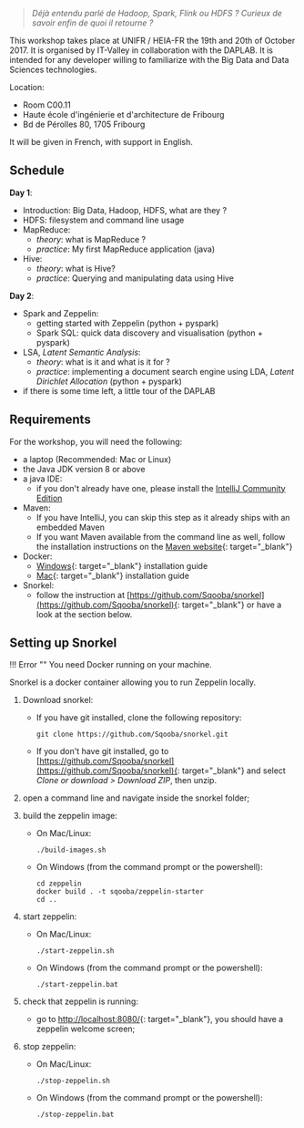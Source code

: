
> _Déjà entendu parlé de Hadoop, Spark, Flink ou HDFS ? Curieux de savoir enfin de quoi il retourne ?_

This workshop takes place at  UNIFR / HEIA-FR the 19th and 20th of October 2017. It is organised by IT-Valley in collaboration with the DAPLAB. It is intended for any developer willing to familiarize with the Big Data and Data Sciences technologies.

Location:

- Room C00.11
- Haute école d'ingénierie et d'architecture de Fribourg
- Bd de Pérolles 80, 1705 Fribourg

It will be given in French, with support in English.


## Schedule

__Day 1__:

- Introduction: Big Data, Hadoop, HDFS, what are they ?
- HDFS: filesystem and command line usage
- MapReduce:
    * _theory_: what is MapReduce ?
    * _practice_: My first MapReduce application (java)
- Hive:
    * _theory_: what is Hive?
    * _practice_: Querying and manipulating data using Hive

__Day 2__:

- Spark and Zeppelin:
    * getting started with Zeppelin (python + pyspark)
    * Spark SQL: quick data discovery and visualisation (python + pyspark)
- LSA, _Latent Semantic Analysis_:
    * _theory_: what is it and what is it for ?
    * _practice_: implementing a document search engine using LDA, _Latent Dirichlet Allocation_ (python + pyspark)
- if there is some time left, a little tour of the DAPLAB

## Requirements

For the workshop, you will need the following:


- a laptop (Recommended: Mac or Linux)
- the Java JDK version 8 or above
- a java IDE: 
    * if you don't already have one, please install the [IntelliJ Community Edition](https://www.jetbrains.com/idea/download/)
- Maven:
    * If you have IntelliJ, you can skip this step as it already ships with an embedded Maven
    * If you want Maven available from the command line as well, follow the installation instructions on the [Maven website](https://maven.apache.org/install.html){: target="_blank"}
- Docker:
    * [Windows](https://docs.docker.com/docker-for-windows/install/){: target="_blank"} installation guide
    * [Mac](https://docs.docker.com/docker-for-mac/install/){: target="_blank"} installation guide
- Snorkel:
    - follow the instruction at [https://github.com/Sqooba/snorkel](https://github.com/Sqooba/snorkel){: target="_blank"} or have a look at the section below.

## Setting up Snorkel


!!! Error ""
    You need Docker running on your machine. 

Snorkel is a docker container allowing you to run Zeppelin locally.

1. Download snorkel: 

    * If you have git installed, clone the following repository: 
      ```shell
      git clone https://github.com/Sqooba/snorkel.git
      ```
    * If you don't have git installed, go to [https://github.com/Sqooba/snorkel](https://github.com/Sqooba/snorkel){: target="_blank"} 
      and select <i>Clone or download > Download ZIP</i>, then unzip.

2. open a command line and navigate inside the snorkel folder;

3. build the zeppelin image:
    * On Mac/Linux:
        ```
        ./build-images.sh
        ```
    * On Windows (from the command prompt or the powershell):
        ```
        cd zeppelin
        docker build . -t sqooba/zeppelin-starter
        cd ..
        ```

4. start zeppelin:
    * On Mac/Linux:
        ```
        ./start-zeppelin.sh
        ```
    * On Windows (from the command prompt or the powershell):
        ```
        ./start-zeppelin.bat
        ```

5. check that zeppelin is running: 
    - go to [http://localhost:8080/](http://localhost:8080/){: target="_blank"}, you should have a zeppelin welcome screen;

6. stop zeppelin:
    * On Mac/Linux:
        ```
        ./stop-zeppelin.sh
        ```
    * On Windows (from the command prompt or the powershell):
        ```
        ./stop-zeppelin.bat
        ```
